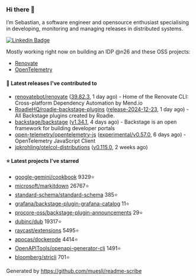 ### Hi there 👋

I’m Sebastian, a software engineer and opensource enthusiast specialising in developing, monitoring and managing releases in distributed systems.    

[![Linkedin Badge](https://img.shields.io/badge/-LinkedIn-blue?style=flat&logo=Linkedin&logoColor=white&link=https://www.linkedin.com/in/sebastian-poxhofer/)](https://www.linkedin.com/in/sebastian-poxhofer/)

Mostly working right now on building an IDP @n26 and these OSS projects:
- [Renovate](https://github.com/renovatebot/renovate)
- [OpenTelemetry](https://github.com/open-telemetry)



#### 🚀 Latest releases I've contributed to

- [renovatebot/renovate](https://github.com/renovatebot/renovate) ([39.82.3](https://github.com/renovatebot/renovate/releases/tag/39.82.3), 1 day ago) - Home of the Renovate CLI: Cross-platform Dependency Automation by Mend.io
- [RoadieHQ/roadie-backstage-plugins](https://github.com/RoadieHQ/roadie-backstage-plugins) ([release-2024-12-23](https://github.com/RoadieHQ/roadie-backstage-plugins/releases/tag/release-2024-12-23), 1 day ago) - All Backstage plugins created by Roadie.
- [backstage/backstage](https://github.com/backstage/backstage) ([v1.34.1](https://github.com/backstage/backstage/releases/tag/v1.34.1), 4 days ago) - Backstage is an open framework for building developer portals
- [open-telemetry/opentelemetry-js](https://github.com/open-telemetry/opentelemetry-js) ([experimental/v0.57.0](https://github.com/open-telemetry/opentelemetry-js/releases/tag/experimental/v0.57.0), 6 days ago) - OpenTelemetry JavaScript Client
- [jpkrohling/otelcol-distributions](https://github.com/jpkrohling/otelcol-distributions) ([v0.115.0](https://github.com/jpkrohling/otelcol-distributions/releases/tag/v0.115.0), 2 weeks ago)

#### ⭐ Latest projects I've starred

- [google-gemini/cookbook](https://github.com/google-gemini/cookbook) 9329⭐
- [microsoft/markitdown](https://github.com/microsoft/markitdown) 26767⭐
- [standard-schema/standard-schema](https://github.com/standard-schema/standard-schema) 385⭐
- [grafana/backstage-plugin-grafana-catalog](https://github.com/grafana/backstage-plugin-grafana-catalog) 11⭐
- [procore-oss/backstage-plugin-announcements](https://github.com/procore-oss/backstage-plugin-announcements) 29⭐
- [dubinc/dub](https://github.com/dubinc/dub) 19317⭐
- [raycast/extensions](https://github.com/raycast/extensions) 5495⭐
- [apocas/dockerode](https://github.com/apocas/dockerode) 4414⭐
- [OpenAPITools/openapi-generator-cli](https://github.com/OpenAPITools/openapi-generator-cli) 1491⭐
- [bloomberg/stricli](https://github.com/bloomberg/stricli) 701⭐



Generated by https://github.com/muesli/readme-scribe
